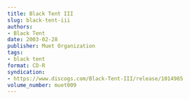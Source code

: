 ```yaml
---
title: Black Tent III
slug: black-tent-iii
authors:
- Black Tent
date: 2003-02-28
publisher: Muet Organization
tags:
- black tent
format: CD-R
syndication:
- https://www.discogs.com/Black-Tent-III/release/1014985
volume_number: muet009
---
```

